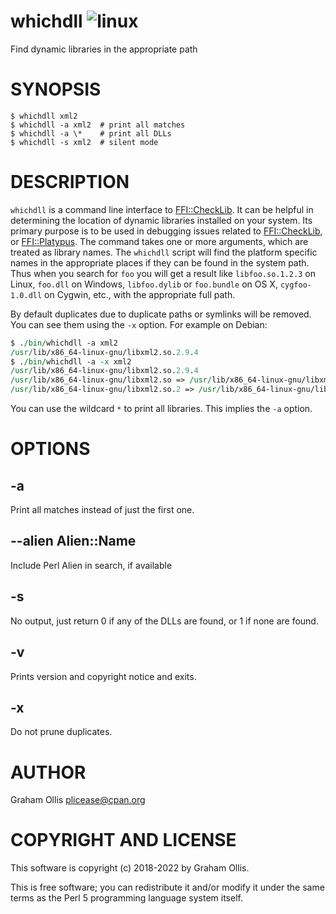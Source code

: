 # whichdll ![linux](https://github.com/PerlFFI/App-whichdll/workflows/linux/badge.svg)

Find dynamic libraries in the appropriate path

# SYNOPSIS

```
$ whichdll xml2
$ whichdll -a xml2  # print all matches
$ whichdll -a \*    # print all DLLs
$ whichdll -s xml2  # silent mode
```

# DESCRIPTION

`whichdll` is a command line interface to [FFI::CheckLib](https://metacpan.org/pod/FFI::CheckLib).  It can be helpful in determining the location of
dynamic libraries installed on your system.  Its primary purpose is to be used in debugging issues related to
[FFI::CheckLib](https://metacpan.org/pod/FFI::CheckLib), or [FFI::Platypus](https://metacpan.org/pod/FFI::Platypus).  The command takes one or more arguments, which are treated as library
names.  The `whichdll` script will find the platform specific names in the appropriate places if they can
be found in the system path.  Thus when you search for `foo` you will get a result like `libfoo.so.1.2.3` on
Linux, `foo.dll` on Windows, `libfoo.dylib` or `foo.bundle` on OS X, `cygfoo-1.0.dll` on Cygwin, etc., with
the appropriate full path.

By default duplicates due to duplicate paths or symlinks will be removed.  You can see them using the `-x`
option.  For example on Debian:

```perl
$ ./bin/whichdll -a xml2
/usr/lib/x86_64-linux-gnu/libxml2.so.2.9.4
$ ./bin/whichdll -a -x xml2
/usr/lib/x86_64-linux-gnu/libxml2.so.2.9.4
/usr/lib/x86_64-linux-gnu/libxml2.so => /usr/lib/x86_64-linux-gnu/libxml2.so.2.9.4
/usr/lib/x86_64-linux-gnu/libxml2.so.2 => /usr/lib/x86_64-linux-gnu/libxml2.so.2.9.4
```

You can use the wildcard `*` to print all libraries.  This implies the `-a` option.

# OPTIONS

## -a

Print all matches instead of just the first one.

## --alien Alien::Name

Include Perl Alien in search, if available

## -s

No output, just return 0 if any of the DLLs are found, or 1 if none are found.

## -v

Prints version and copyright notice and exits.

## -x

Do not prune duplicates.

# AUTHOR

Graham Ollis <plicease@cpan.org>

# COPYRIGHT AND LICENSE

This software is copyright (c) 2018-2022 by Graham Ollis.

This is free software; you can redistribute it and/or modify it under
the same terms as the Perl 5 programming language system itself.
